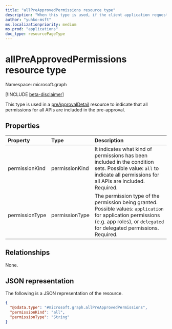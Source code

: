 ```yaml
---
title: "allPreApprovedPermissions resource type"
description: "When this type is used, if the client application requests more permissions after the policy is created, the policy will still apply"
author: "yuhko-msft"
ms.localizationpriority: medium
ms.prod: "applications"
doc_type: resourcePageType
---
```


# allPreApprovedPermissions resource type

Namespace: microsoft.graph

[!INCLUDE [beta-disclaimer](../../includes/beta-disclaimer.md)]

This type is used in a [preApprovalDetail](preapprovaldetail.md) resource to indicate that all permissions for all APIs are included in the pre-approval.

## Properties
|Property|Type|Description|
|:---|:---|:---|
|permissionKind|permissionKind| It indicates what kind of permissions has been included in the condition sets. Possible value: `all` to indicate all permissions for all APIs are included. Required.|
|permissionType|permissionType|The permission type of the permission being granted. Possible values: `application` for application permissions (e.g. app roles), or `delegated` for delegated permissions. Required.|

## Relationships
None.

## JSON representation
The following is a JSON representation of the resource.
<!-- {
  "blockType": "resource",
  "@odata.type": "microsoft.graph.allPreApprovedPermissions"
}
-->
``` json
{
  "@odata.type": "#microsoft.graph.allPreApprovedPermissions",
  "permissionKind": "all",
  "permissionType": "String"
}
```

